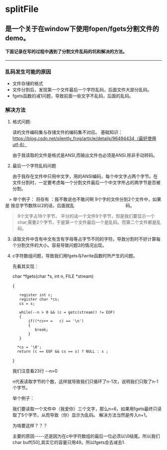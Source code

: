 # splitFile 

## 是一个关于在window下使用fopen/fgets分割文件的demo。
#### 下面记录在写的过程中遇到了分割文件乱码的坑和解决的方法。
---

### 乱码发生可能的原因
   - 文件存储的格式
   - 文件分割后，发现第一个文件最后一个字符乱码，后面文件大部分乱码。
   - fgets函数的减1问题，导致前面一些文字不乱码，后面的乱码。
   
### 解决方法
   
1. 格式问题:

      读的文件编码集与存储文件的编码集不对应。
       基础知识：https://blog.csdn.net/silently_frog/article/details/96494434（最好使用utf-8）
       
      由于我读取的文件是格式是ANSI,而输出文件也必须是ANSI.除非手动转码。
      
2. 最后一个字符乱码问题

   由于我存在文件中只用中文字，用的ANSI编码，每个中文字占两个字节。在文件分割时，一定要考虑每一个分割文件最后一个中文字所占的两字节是否被分割。

   > 举个例子： 将存有 ：我不敢说也不敢问啊 9个字的文件分到2个文件中，如果是 按总字节数除以2的话，后面就乱                                             码。

   > 9个文字占18个字节， 平分的话一个文件9个字节，但是我们要显示一个char,需要2个字节，于是第一个文件最后一个是乱码。而第二个文件都是乱码。
   
   
3. 读取文件中含有中文有含有字母等占字节不同的字符。导致分割时不好计算每个分割文件的大小。容易导致问题2的情况出现。


4. c字符数组问题，导致我们用fgets与fwrite函数时所产生的问题。

      先看其实现：
      
      char *fgets(char *s, int n,  FILE *stream)
      
      {
      
          register int c;
          register char *cs;
          cs = s;

          while(--n > 0 && (c = getc(stream)) != EOF)
          {
              if((*cs++ =   c) == '\n')
              {
                 break;
              }
          }

         *cs = '\0';
         return (c == EOF && cs == s) ? NULL : s ;
      }

    我们注意看23行 --n>0
    
    n代表读取字节的个数，这样就导致我们只循环了n-1次，说明我们只取了n-1个字节。
    
    举个例子：
    
    我们要读取一个文件中（我爱你）三个文字，那么n=6，如果用fgets最终只读取了5个字节，从而导致（你）显示为乱码。
    解决方法当然是传入n+1。
     
    为啥要这样？？？
    
    主要的原因-----还是因为在c中字符数组的最后一位必须以\0结尾。所以我们 char buff[50],其实它的容量只用49。所以fgets会去减去1.
  
